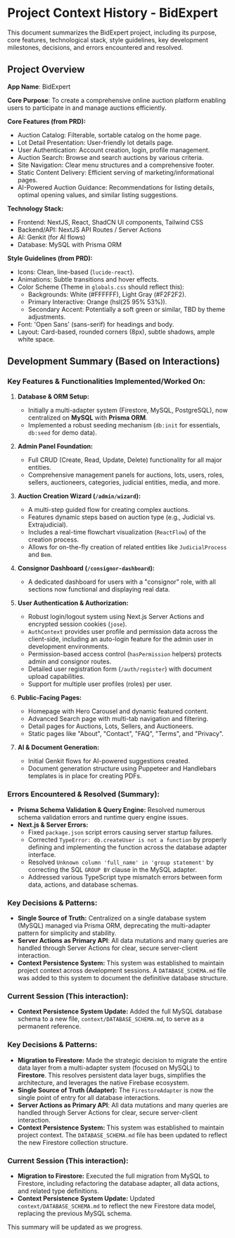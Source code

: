 # Project Context History - BidExpert

This document summarizes the BidExpert project, including its purpose, core features, technological stack, style guidelines, key development milestones, decisions, and errors encountered and resolved.

## Project Overview

**App Name**: BidExpert

**Core Purpose**: To create a comprehensive online auction platform enabling users to participate in and manage auctions efficiently.

**Core Features (from PRD):**
*   Auction Catalog: Filterable, sortable catalog on the home page.
*   Lot Detail Presentation: User-friendly lot details page.
*   User Authentication: Account creation, login, profile management.
*   Auction Search: Browse and search auctions by various criteria.
*   Site Navigation: Clear menu structures and a comprehensive footer.
*   Static Content Delivery: Efficient serving of marketing/informational pages.
*   AI-Powered Auction Guidance: Recommendations for listing details, optimal opening values, and similar listing suggestions.

**Technology Stack:**
*   Frontend: NextJS, React, ShadCN UI components, Tailwind CSS
*   Backend/API: NextJS API Routes / Server Actions
*   AI: Genkit (for AI flows)
*   Database: MySQL with Prisma ORM

**Style Guidelines (from PRD):**
*   Icons: Clean, line-based (`lucide-react`).
*   Animations: Subtle transitions and hover effects.
*   Color Scheme (Theme in `globals.css` should reflect this):
    *   Backgrounds: White (#FFFFFF), Light Gray (#F2F2F2).
    *   Primary Interactive: Orange (hsl(25 95% 53%)).
    *   Secondary Accent: Potentially a soft green or similar, TBD by theme adjustments.
*   Font: 'Open Sans' (sans-serif) for headings and body.
*   Layout: Card-based, rounded corners (8px), subtle shadows, ample white space.

## Development Summary (Based on Interactions)

### Key Features & Functionalities Implemented/Worked On:

1.  **Database & ORM Setup:**
    *   Initially a multi-adapter system (Firestore, MySQL, PostgreSQL), now centralized on **MySQL** with **Prisma ORM**.
    *   Implemented a robust seeding mechanism (`db:init` for essentials, `db:seed` for demo data).

2.  **Admin Panel Foundation:**
    *   Full CRUD (Create, Read, Update, Delete) functionality for all major entities.
    *   Comprehensive management panels for auctions, lots, users, roles, sellers, auctioneers, categories, judicial entities, media, and more.

3.  **Auction Creation Wizard (`/admin/wizard`):**
    *   A multi-step guided flow for creating complex auctions.
    *   Features dynamic steps based on auction type (e.g., Judicial vs. Extrajudicial).
    *   Includes a real-time flowchart visualization (`ReactFlow`) of the creation process.
    *   Allows for on-the-fly creation of related entities like `JudicialProcess` and `Bem`.

4.  **Consignor Dashboard (`/consignor-dashboard`):**
    *   A dedicated dashboard for users with a "consignor" role, with all sections now functional and displaying real data.

5.  **User Authentication & Authorization:**
    *   Robust login/logout system using Next.js Server Actions and encrypted session cookies (`jose`).
    *   `AuthContext` provides user profile and permission data across the client-side, including an auto-login feature for the admin user in development environments.
    *   Permission-based access control (`hasPermission` helpers) protects admin and consignor routes.
    *   Detailed user registration form (`/auth/register`) with document upload capabilities.
    *   Support for multiple user profiles (roles) per user.

6.  **Public-Facing Pages:**
    *   Homepage with Hero Carousel and dynamic featured content.
    *   Advanced Search page with multi-tab navigation and filtering.
    *   Detail pages for Auctions, Lots, Sellers, and Auctioneers.
    *   Static pages like "About", "Contact", "FAQ", "Terms", and "Privacy".

7.  **AI & Document Generation:**
    *   Initial Genkit flows for AI-powered suggestions created.
    *   Document generation structure using Puppeteer and Handlebars templates is in place for creating PDFs.

### Errors Encountered & Resolved (Summary):
*   **Prisma Schema Validation & Query Engine:** Resolved numerous schema validation errors and runtime query engine issues.
*   **Next.js & Server Errors:**
    *   Fixed `package.json` script errors causing server startup failures.
    *   Corrected `TypeError: db.createUser is not a function` by properly defining and implementing the function across the database adapter interface.
    *   Resolved `Unknown column 'full_name' in 'group statement'` by correcting the SQL `GROUP BY` clause in the MySQL adapter.
    *   Addressed various TypeScript type mismatch errors between form data, actions, and database schemas.

### Key Decisions & Patterns:
*   **Single Source of Truth:** Centralized on a single database system (MySQL) managed via Prisma ORM, deprecating the multi-adapter pattern for simplicity and stability.
*   **Server Actions as Primary API**: All data mutations and many queries are handled through Server Actions for clear, secure server-client interaction.
*   **Context Persistence System:** This system was established to maintain project context across development sessions. A `DATABASE_SCHEMA.md` file was added to this system to document the definitive database structure.

### Current Session (This interaction):
*   **Context Persistence System Update:** Added the full MySQL database schema to a new file, `context/DATABASE_SCHEMA.md`, to serve as a permanent reference.

### Key Decisions & Patterns:
*   **Migration to Firestore:** Made the strategic decision to migrate the entire data layer from a multi-adapter system (focused on MySQL) to **Firestore**. This resolves persistent data layer bugs, simplifies the architecture, and leverages the native Firebase ecosystem.
*   **Single Source of Truth (Adapter):** The `FirestoreAdapter` is now the single point of entry for all database interactions.
*   **Server Actions as Primary API**: All data mutations and many queries are handled through Server Actions for clear, secure server-client interaction.
*   **Context Persistence System:** This system was established to maintain project context. The `DATABASE_SCHEMA.md` file has been updated to reflect the new Firestore collection structure.

### Current Session (This interaction):
*   **Migration to Firestore:** Executed the full migration from MySQL to Firestore, including refactoring the database adapter, all data actions, and related type definitions.
*   **Context Persistence System Update:** Updated `context/DATABASE_SCHEMA.md` to reflect the new Firestore data model, replacing the previous MySQL schema.

This summary will be updated as we progress.
